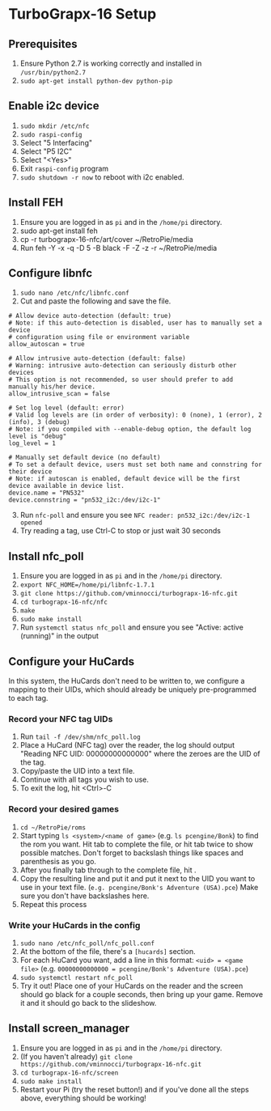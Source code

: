 # TurboGrapx-16 Setup

## Prerequisites

1. Ensure Python 2.7 is working correctly and installed in `/usr/bin/python2.7`
2. `sudo apt-get install python-dev python-pip`

## Enable i2c device
1. `sudo mkdir /etc/nfc`
2. `sudo raspi-config`
3. Select "5 Interfacing"
4. Select "P5 I2C"
5. Select "\<Yes\>"
6. Exit `raspi-config` program
7. `sudo shutdown -r now` to reboot with i2c enabled.


## Install FEH
1. Ensure you are logged in as `pi` and in the `/home/pi` directory.
2. sudo apt-get install feh
3. cp -r turbograpx-16-nfc/art/cover ~/RetroPie/media
4. Run feh -Y -x -q -D 5 -B black -F -Z -z -r ~/RetroPie/media 

## Configure libnfc
1. `sudo nano /etc/nfc/libnfc.conf`
2. Cut and paste the following and save the file.
```
# Allow device auto-detection (default: true)
# Note: if this auto-detection is disabled, user has to manually set a device
# configuration using file or environment variable
allow_autoscan = true

# Allow intrusive auto-detection (default: false)
# Warning: intrusive auto-detection can seriously disturb other devices
# This option is not recommended, so user should prefer to add manually his/her device.
allow_intrusive_scan = false

# Set log level (default: error)
# Valid log levels are (in order of verbosity): 0 (none), 1 (error), 2 (info), 3 (debug)
# Note: if you compiled with --enable-debug option, the default log level is "debug"
log_level = 1

# Manually set default device (no default)
# To set a default device, users must set both name and connstring for their device
# Note: if autoscan is enabled, default device will be the first device available in device list.
device.name = "PN532"
device.connstring = "pn532_i2c:/dev/i2c-1"
```
3. Run `nfc-poll` and ensure you see `NFC reader: pn532_i2c:/dev/i2c-1 opened`
4. Try reading a tag, use Ctrl-C to stop or just wait 30 seconds

## Install nfc_poll
1. Ensure you are logged in as `pi` and in the `/home/pi` directory.
2. `export NFC_HOME=/home/pi/libnfc-1.7.1`
3. `git clone https://github.com/vminnocci/turbograpx-16-nfc.git`
4. `cd turbograpx-16-nfc/nfc`
5. `make`
6. `sudo make install`
7. Run `systemctl status nfc_poll` and ensure you see "Active: active (running)" in the output

## Configure your HuCards

In this system, the HuCards don't need to be written to, we configure a mapping to their UIDs, which should already be uniquely pre-programmed to each tag.

### Record your NFC tag UIDs
1. Run `tail -f /dev/shm/nfc_poll.log`
2. Place a HuCard (NFC tag) over the reader, the log should output "Reading NFC UID: 00000000000000" where the zeroes are the UID of the tag.
3. Copy/paste the UID into a text file.
4. Continue with all tags you wish to use.
5. To exit the log, hit \<Ctrl\>-C

### Record your desired games
1. `cd ~/RetroPie/roms`
2. Start typing `ls <system>/<name of game>` (e.g. `ls pcengine/Bonk`) to find the rom you want. Hit tab to complete the file, or hit tab twice to show possible matches. Don't forget to backslash things like spaces and parenthesis as you go.
3. After you finally tab through to the complete file, hit <enter>.
4. Copy the resulting line and put it and put it next to the UID you want to use in your text file. (`e.g. pcengine/Bonk's Adventure (USA).pce`) Make sure you don't have backslashes here.
5. Repeat this process

### Write your HuCards in the config
1. `sudo nano /etc/nfc_poll/nfc_poll.conf`
2. At the bottom of the file, there's a `[hucards]` section.
3. For each HuCard you want, add a line in this format: `<uid> = <game file>` (e.g. `00000000000000 = pcengine/Bonk's Adventure (USA).pce`)
4. `sudo systemctl restart nfc_poll`
5. Try it out! Place one of your HuCards on the reader and the screen should go black for a couple seconds, then bring up your game. Remove it and it should go back to the slideshow.

## Install screen_manager
1. Ensure you are logged in as `pi` and in the `/home/pi` directory.
2. (If you haven't already) `git clone https://github.com/vminnocci/turbograpx-16-nfc.git`
3. `cd turbograpx-16-nfc/screen`
4. `sudo make install`
5. Restart your Pi (try the reset button!) and if you've done all the steps above, everything should be working!

